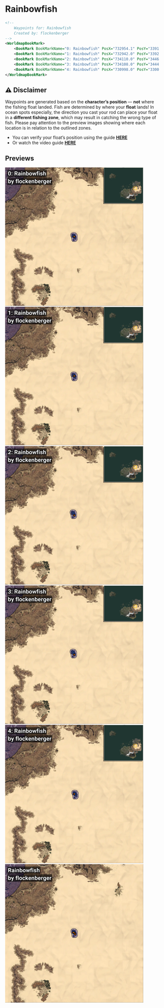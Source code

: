 # Rainbowfish
```xml
<!--
    Waypoints for: Rainbowfish
    Created by: flockenberger
-->
<WorldmapBookMark>
    <BookMark BookMarkName="0: Rainbowfish" PosX="732954.1" PosY="3391.329" PosZ="202325.84" />
    <BookMark BookMarkName="1: Rainbowfish" PosX="732942.0" PosY="3392.0" PosZ="202333.0" />
    <BookMark BookMarkName="2: Rainbowfish" PosX="734110.0" PosY="3446.0" PosZ="199524.0" />
    <BookMark BookMarkName="3: Rainbowfish" PosX="734108.0" PosY="3444.0" PosZ="199509.0" />
    <BookMark BookMarkName="4: Rainbowfish" PosX="730998.0" PosY="3300.0" PosZ="202408.0" />
</WorldmapBookMark>
```

## ⚠️ Disclaimer
Waypoints are generated based on the __**character’s position**__ — __not__ where the fishing float landed.
Fish are determined by where your **float** lands!
In ocean spots especially, the direction you cast your rod can place your float in a **different fishing zone**, which may result in catching the wrong type of fish.
Please pay attention to the preview images showing where each location is in relation to the outlined zones.

- You can verify your float’s position using the guide [**HERE**](https://flockenberger.github.io/bdo-fish-position/)
- Or watch the video guide [**HERE**](https://youtu.be/t-VXcRoNojk)

## Previews
<img src="./Rainbowfish_0_Preview.webp" width="450"/> <img src="./Rainbowfish_1_Preview.webp" width="450"/> <img src="./Rainbowfish_2_Preview.webp" width="450"/> <img src="./Rainbowfish_3_Preview.webp" width="450"/> <img src="./Rainbowfish_4_Preview.webp" width="450"/> <img src="./Rainbowfish_Preview.webp" width="450"/> 